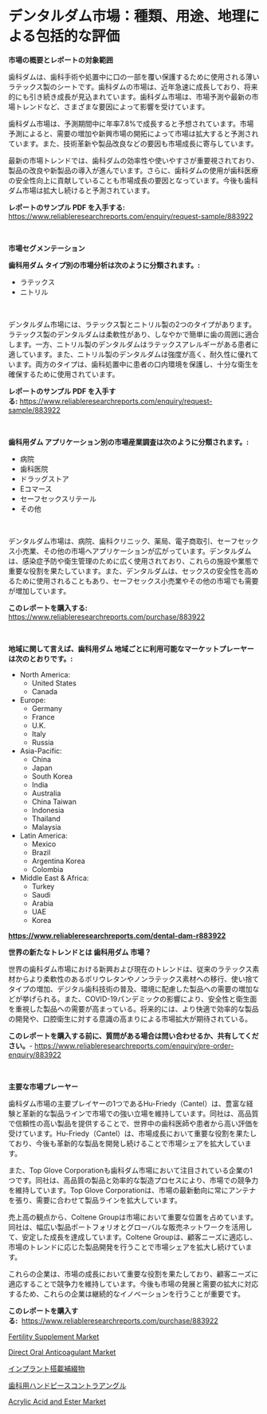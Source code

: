 <p><h1>デンタルダム市場：種類、用途、地理による包括的な評価</h1></p><p><strong>市場の概要とレポートの対象範囲</strong></p>
<p><p>歯科ダムは、歯科手術や処置中に口の一部を覆い保護するために使用される薄いラテックス製のシートです。歯科ダムの市場は、近年急速に成長しており、将来的にも引き続き成長が見込まれています。歯科ダム市場は、市場予測や最新の市場トレンドなど、さまざまな要因によって影響を受けています。</p><p>歯科ダム市場は、予測期間中に年率7.8%で成長すると予想されています。市場予測によると、需要の増加や新興市場の開拓によって市場は拡大すると予測されています。また、技術革新や製品改良などの要因も市場成長に寄与しています。</p><p>最新の市場トレンドでは、歯科ダムの効率性や使いやすさが重要視されており、製品の改良や新製品の導入が進んでいます。さらに、歯科ダムの使用が歯科医療の安全性向上に貢献していることも市場成長の要因となっています。今後も歯科ダム市場は拡大し続けると予測されています。</p></p>
<p><strong>レポートのサンプル PDF を入手する:</strong> <a href="https://www.reliableresearchreports.com/enquiry/request-sample/883922">https://www.reliableresearchreports.com/enquiry/request-sample/883922</a></p>
<p>&nbsp;</p>
<p><strong>市場セグメンテーション</strong></p>
<p><strong>歯科用ダム タイプ別の市場分析は次のように分類されます。:</strong></p>
<p><ul><li>ラテックス</li><li>ニトリル</li></ul></p>
<p>&nbsp;</p>
<p><p>デンタルダム市場には、ラテックス製とニトリル製の2つのタイプがあります。ラテックス製のデンタルダムは柔軟性があり、しなやかで簡単に歯の周囲に適合します。一方、ニトリル製のデンタルダムはラテックスアレルギーがある患者に適しています。また、ニトリル製のデンタルダムは強度が高く、耐久性に優れています。両方のタイプは、歯科処置中に患者の口内環境を保護し、十分な衛生を確保するために使用されています。</p></p>
<p><strong>レポートのサンプル PDF を入手する:</strong>&nbsp;<a href="https://www.reliableresearchreports.com/enquiry/request-sample/883922">https://www.reliableresearchreports.com/enquiry/request-sample/883922</a></p>
<p>&nbsp;</p>
<p><strong> 歯科用ダム アプリケーション別の市場産業調査は次のように分類されます。:</strong></p>
<p><ul><li>病院</li><li>歯科医院</li><li>ドラッグストア</li><li>Eコマース</li><li>セーフセックスリテール</li><li>その他</li></ul></p>
<p>&nbsp;</p>
<p><p>デンタルダム市場は、病院、歯科クリニック、薬局、電子商取引、セーフセックス小売業、その他の市場へアプリケーションが広がっています。デンタルダムは、感染症予防や衛生管理のために広く使用されており、これらの施設や業態で重要な役割を果たしています。また、デンタルダムは、セックスの安全性を高めるために使用されることもあり、セーフセックス小売業やその他の市場でも需要が増加しています。</p></p>
<p><strong>このレポートを購入する:</strong>&nbsp; <a href="https://www.reliableresearchreports.com/purchase/883922">https://www.reliableresearchreports.com/purchase/883922</a></p>
<p>&nbsp;</p>
<p><strong>地域に関して言えば、歯科用ダム 地域ごとに利用可能なマーケットプレーヤーは次のとおりです。:</strong></p>
<p><ul>
    <li>
        North America:
        <ul>
            <li>United States</li>
            <li>Canada</li>
        </ul>
    </li>
    <li>
        Europe:
        <ul>
            <li>Germany</li>
            <li>France</li>
            <li>U.K.</li>
            <li>Italy</li>
            <li>Russia</li>
        </ul>
    </li>
    <li>
        Asia-Pacific:
        <ul>
            <li>China</li>
            <li>Japan</li>
            <li>South Korea</li>
            <li>India</li>
            <li>Australia</li>
            <li>China Taiwan</li>
            <li>Indonesia</li>
            <li>Thailand</li>
            <li>Malaysia</li>
        </ul>
    </li>
    <li>
        Latin America:
        <ul>
            <li>Mexico</li>
            <li>Brazil</li>
            <li>Argentina Korea</li>
            <li>Colombia</li>
        </ul>
    </li>
    <li>
        Middle East & Africa:
        <ul>
            <li>Turkey</li>
            <li>Saudi</li>
            <li>Arabia</li>
            <li>UAE</li>
            <li>Korea</li>
        </ul>
    </li>
    </ul></p>
<p><strong><a href="https://www.reliableresearchreports.com/dental-dam-r883922">https://www.reliableresearchreports.com/dental-dam-r883922</a></strong>&nbsp;</p>
<p><strong>世界の新たなトレンドとは 歯科用ダム 市場？</strong></p>
<p><p>世界の歯科ダム市場における新興および現在のトレンドは、従来のラテックス素材からより柔軟性のあるポリウレタンやノンラテックス素材への移行、使い捨てタイプの増加、デジタル歯科技術の普及、環境に配慮した製品への需要の増加などが挙げられる。また、COVID-19パンデミックの影響により、安全性と衛生面を重視した製品への需要が高まっている。将来的には、より快適で効率的な製品の開発や、口腔衛生に対する意識の高まりによる市場拡大が期待されている。</p></p>
<p><strong>このレポートを購入する前に、質問がある場合は問い合わせるか、共有してください。</strong>- <a href="https://www.reliableresearchreports.com/enquiry/pre-order-enquiry/883922">https://www.reliableresearchreports.com/enquiry/pre-order-enquiry/883922</a></p>
<p>&nbsp;</p>
<p><strong>主要な市場プレーヤー</strong></p>
<p><p>歯科ダム市場の主要プレイヤーの1つであるHu-Friedy（Cantel）は、豊富な経験と革新的な製品ラインで市場での強い立場を維持しています。同社は、高品質で信頼性の高い製品を提供することで、世界中の歯科医師や患者から高い評価を受けています。Hu-Friedy（Cantel）は、市場成長において重要な役割を果たしており、今後も革新的な製品を開発し続けることで市場シェアを拡大しています。</p><p>また、Top Glove Corporationも歯科ダム市場において注目されている企業の1つです。同社は、高品質の製品と効率的な製造プロセスにより、市場での競争力を維持しています。Top Glove Corporationは、市場の最新動向に常にアンテナを張り、需要に合わせて製品ラインを拡大しています。</p><p>売上高の観点から、Coltene Groupは市場において重要な位置を占めています。同社は、幅広い製品ポートフォリオとグローバルな販売ネットワークを活用して、安定した成長を達成しています。Coltene Groupは、顧客ニーズに適応し、市場のトレンドに応じた製品開発を行うことで市場シェアを拡大し続けています。</p><p>これらの企業は、市場の成長において重要な役割を果たしており、顧客ニーズに適応することで競争力を維持しています。今後も市場の発展と需要の拡大に対応するため、これらの企業は継続的なイノベーションを行うことが重要です。</p></p>
<p><strong>このレポートを購入する:</strong>&nbsp;&nbsp;<a href="https://www.reliableresearchreports.com/purchase/883922">https://www.reliableresearchreports.com/purchase/883922</a></p>
<p><p><a href="https://github.com/arionmp/Market-Research-Report-List-3/blob/main/fertility-supplement-market.md">Fertility Supplement Market</a></p><p><a href="https://github.com/lataunyatinikmelvin59ilbd0dv/Market-Research-Report-List-2/blob/main/direct-oral-anticoagulant-market.md">Direct Oral Anticoagulant Market</a></p><p><a href="https://github.com/roulaayoub-saad/Market-Research-Report-List-1/blob/main/881460258683.md">インプラント搭載補綴物</a></p><p><a href="https://github.com/schmahlson/Market-Research-Report-List-1/blob/main/527654058684.md">歯科用ハンドピースコントラアングル</a></p><p><a href="https://issuu.com/reportprime-2/docs/acrylic-acid-and-ester-market-size-2030.pptx">Acrylic Acid and Ester Market</a></p></p>